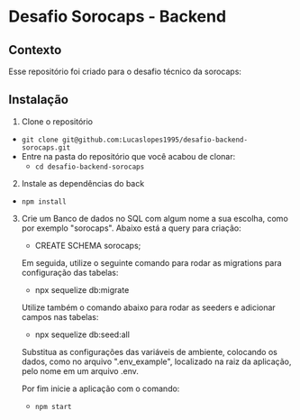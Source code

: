 # Desafio Sorocaps - Backend


## Contexto
 
 Esse repositório foi criado para o desafio técnico da sorocaps:
 
## Instalação

1. Clone o repositório

- `git clone git@github.com:Lucaslopes1995/desafio-backend-sorocaps.git`
- Entre na pasta do repositório que você acabou de clonar:
  - `cd desafio-backend-sorocaps`

2. Instale as dependências do back

- `npm install`

3. Crie um Banco de dados no SQL com algum nome a sua escolha, como por exemplo "sorocaps". Abaixo está a query para criação:
	- CREATE SCHEMA sorocaps;

	Em seguida, utilize o seguinte comando para rodar as migrations para configuração das tabelas:
	- npx sequelize db:migrate
	
	Utilize também o comando abaixo para rodar as seeders e adicionar campos nas tabelas:
	- npx sequelize db:seed:all

	Substitua as configurações das variáveis de ambiente, colocando os dados, como no arquivo ".env_example", localizado na raiz da aplicação, pelo nome em um arquivo .env.

	Por fim inicie a aplicação com o comando:
	- `npm start`




